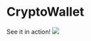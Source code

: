 # CryptoWallet

See it in action!
![](https://github.com/Promiit/CryptoWallet/blob/master/example.gif)
